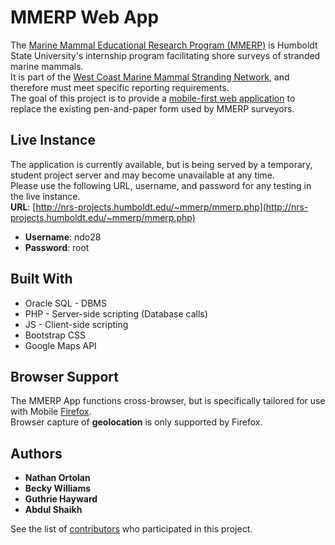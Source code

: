 # MMERP Web App

The [Marine Mammal Educational Research Program (MMERP)](https://sites.google.com/site/hsummerp/home) is Humboldt State University's internship program facilitating shore surveys of stranded marine mammals. <br />
It is part of the [West Coast Marine Mammal Stranding Network](http://www.westcoast.fisheries.noaa.gov/protected_species/marine_mammals/stranding_network.html), and therefore must meet specific reporting requirements. <br />
The goal of this project is to provide a [mobile-first web application](http://nrs-projects.humboldt.edu/~mmerp/mmerp.php) to replace the existing pen-and-paper form used by MMERP surveyors.

## Live Instance

The application is currently available, but is being served by a temporary, student project server and may become unavailable at any time. <br />
Please use the following URL, username, and password for any testing in the live instance. <br />
**URL**: [http://nrs-projects.humboldt.edu/~mmerp/mmerp.php](http://nrs-projects.humboldt.edu/~mmerp/mmerp.php) <br />
* **Username**: ndo28 <br />
* **Password**: root


## Built With

* Oracle SQL - DBMS
* PHP - Server-side scripting (Database calls)
* JS - Client-side scripting
* Bootstrap CSS
* Google Maps API

## Browser Support

The MMERP App functions cross-browser, but is specifically tailored for use with Mobile [Firefox](https://www.mozilla.org/en-US/firefox/new/?utm_medium=referral&utm_source=firefox-com). <br />
Browser capture of **geolocation** is only supported by Firefox.  

## Authors

* **Nathan Ortolan**
* **Becky Williams**
* **Guthrie Hayward**
* **Abdul Shaikh**

See the list of [contributors](https://github.com/ndo28/MMERP_Public/contributors) who participated in this project.
